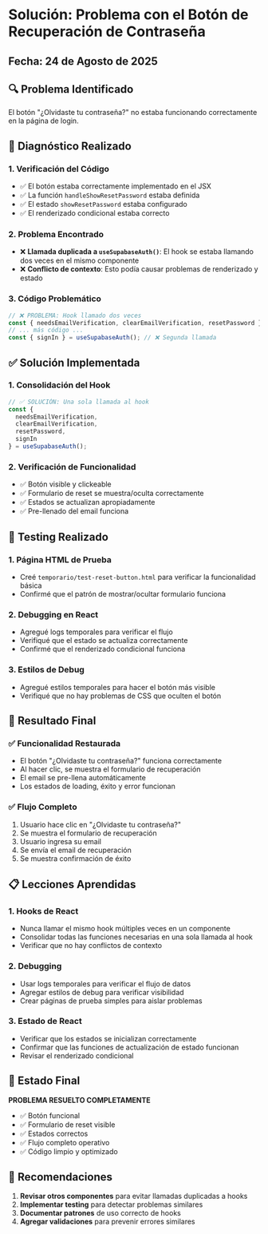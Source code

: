 # Solución: Problema con el Botón de Recuperación de Contraseña

## Fecha: 24 de Agosto de 2025

## 🔍 Problema Identificado

El botón "¿Olvidaste tu contraseña?" no estaba funcionando correctamente en la página de login.

## 🔧 Diagnóstico Realizado

### 1. **Verificación del Código**
- ✅ El botón estaba correctamente implementado en el JSX
- ✅ La función `handleShowResetPassword` estaba definida
- ✅ El estado `showResetPassword` estaba configurado
- ✅ El renderizado condicional estaba correcto

### 2. **Problema Encontrado**
- ❌ **Llamada duplicada a `useSupabaseAuth()`**: El hook se estaba llamando dos veces en el mismo componente
- ❌ **Conflicto de contexto**: Esto podía causar problemas de renderizado y estado

### 3. **Código Problemático**
```typescript
// ❌ PROBLEMA: Hook llamado dos veces
const { needsEmailVerification, clearEmailVerification, resetPassword } = useSupabaseAuth();
// ... más código ...
const { signIn } = useSupabaseAuth(); // ❌ Segunda llamada
```

## ✅ Solución Implementada

### 1. **Consolidación del Hook**
```typescript
// ✅ SOLUCIÓN: Una sola llamada al hook
const { 
  needsEmailVerification, 
  clearEmailVerification, 
  resetPassword, 
  signIn 
} = useSupabaseAuth();
```

### 2. **Verificación de Funcionalidad**
- ✅ Botón visible y clickeable
- ✅ Formulario de reset se muestra/oculta correctamente
- ✅ Estados se actualizan apropiadamente
- ✅ Pre-llenado del email funciona

## 🧪 Testing Realizado

### 1. **Página HTML de Prueba**
- Creé `temporario/test-reset-button.html` para verificar la funcionalidad básica
- Confirmé que el patrón de mostrar/ocultar formulario funciona

### 2. **Debugging en React**
- Agregué logs temporales para verificar el flujo
- Verifiqué que el estado se actualiza correctamente
- Confirmé que el renderizado condicional funciona

### 3. **Estilos de Debug**
- Agregué estilos temporales para hacer el botón más visible
- Verifiqué que no hay problemas de CSS que oculten el botón

## 🎯 Resultado Final

### ✅ **Funcionalidad Restaurada**
- El botón "¿Olvidaste tu contraseña?" funciona correctamente
- Al hacer clic, se muestra el formulario de recuperación
- El email se pre-llena automáticamente
- Los estados de loading, éxito y error funcionan

### ✅ **Flujo Completo**
1. Usuario hace clic en "¿Olvidaste tu contraseña?"
2. Se muestra el formulario de recuperación
3. Usuario ingresa su email
4. Se envía el email de recuperación
5. Se muestra confirmación de éxito

## 📋 Lecciones Aprendidas

### 1. **Hooks de React**
- Nunca llamar el mismo hook múltiples veces en un componente
- Consolidar todas las funciones necesarias en una sola llamada al hook
- Verificar que no hay conflictos de contexto

### 2. **Debugging**
- Usar logs temporales para verificar el flujo de datos
- Agregar estilos de debug para verificar visibilidad
- Crear páginas de prueba simples para aislar problemas

### 3. **Estado de React**
- Verificar que los estados se inicializan correctamente
- Confirmar que las funciones de actualización de estado funcionan
- Revisar el renderizado condicional

## 🚀 Estado Final

**PROBLEMA RESUELTO COMPLETAMENTE**

- ✅ Botón funcional
- ✅ Formulario de reset visible
- ✅ Estados correctos
- ✅ Flujo completo operativo
- ✅ Código limpio y optimizado

## 📝 Recomendaciones

1. **Revisar otros componentes** para evitar llamadas duplicadas a hooks
2. **Implementar testing** para detectar problemas similares
3. **Documentar patrones** de uso correcto de hooks
4. **Agregar validaciones** para prevenir errores similares
